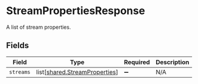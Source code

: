 # StreamPropertiesResponse

A list of stream properties.


## Fields

| Field                                                                        | Type                                                                         | Required                                                                     | Description                                                                  |
| ---------------------------------------------------------------------------- | ---------------------------------------------------------------------------- | ---------------------------------------------------------------------------- | ---------------------------------------------------------------------------- |
| `streams`                                                                    | list[[shared.StreamProperties](undefined/models/shared/streamproperties.md)] | :heavy_minus_sign:                                                           | N/A                                                                          |